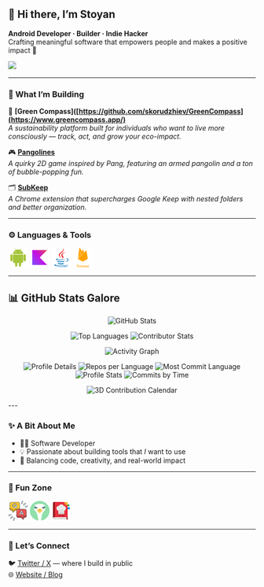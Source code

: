 ## 👋 Hi there, I’m Stoyan  

**Android Developer · Builder · Indie Hacker**  
Crafting meaningful software that empowers people and makes a positive impact 🌱  

![](https://github-profile-trophy.vercel.app/?username=skorudzhiev&theme=onestar&no-bg=true&margin-w=15)

---

### 🧭 What I’m Building  

🚀 **[Green Compass]([https://github.com/skorudzhiev/GreenCompass](https://www.greencompass.app/)**  
*A sustainability platform built for individuals who want to live more consciously — track, act, and grow your eco-impact.*

🎮 **[Pangolines](https://pangolines.vercel.app/)**  
*A quirky 2D game inspired by Pang, featuring an armed pangolin and a ton of bubble-popping fun.*

🗂️ **[SubKeep](https://chromewebstore.google.com/detail/subkeep/mhikglflelkigbdlaebmfoopkoejecic?authuser=0&hl=en)**  
*A Chrome extension that supercharges Google Keep with nested folders and better organization.*

---

### ⚙️ Languages & Tools  

<p align="left"> 
  <a href="https://developer.android.com" target="_blank"><img src="https://github.com/devicons/devicon/blob/master/icons/android/android-original.svg" alt="android" width="40" height="40"/></a>
  <a href="https://kotlinlang.org" target="_blank"><img src="https://github.com/devicons/devicon/blob/master/icons/kotlin/kotlin-original.svg" alt="kotlin" width="40" height="40"/></a>
  <a href="https://www.java.com/en/" target="_blank"><img src="https://github.com/devicons/devicon/blob/master/icons/java/java-original.svg" alt="java" width="40" height="40"/></a>
  <a href="https://firebase.google.com/" target="_blank"><img src="https://github.com/devicons/devicon/blob/master/icons/firebase/firebase-plain-wordmark.svg" alt="firebase" width="40" height="40"/></a>
</p>

---

## 📊 GitHub Stats Galore  

<p align="center">
  <img src="https://github-readme-stats.vercel.app/api?username=skorudzhiev&show_icons=true&theme=tokyonight&hide_border=true&count_private=true" alt="GitHub Stats" height="170"/>
</p>

<p align="center">
  <img src="https://github-readme-stats.vercel.app/api/top-langs/?username=skorudzhiev&layout=compact&theme=tokyonight&hide_border=true" alt="Top Languages" height="170"/>
  <img src="https://github-contributor-stats.vercel.app/api?username=skorudzhiev&limit=5&theme=tokyonight&combine_all_yearly_contributions=true" alt="Contributor Stats" height="170"/>
</p>

<p align="center">
  <img src="https://github-readme-activity-graph.vercel.app/graph?username=skorudzhiev&theme=tokyo-night&hide_border=true" alt="Activity Graph" />
</p>

<p align="center">
  <img src="https://github-profile-summary-cards.vercel.app/api/cards/profile-details?username=skorudzhiev&theme=tokyonight" alt="Profile Details" />
  <img src="https://github-profile-summary-cards.vercel.app/api/cards/repos-per-language?username=skorudzhiev&theme=tokyonight" alt="Repos per Language" />
  <img src="https://github-profile-summary-cards.vercel.app/api/cards/most-commit-language?username=skorudzhiev&theme=tokyonight" alt="Most Commit Language" />
  <img src="https://github-profile-summary-cards.vercel.app/api/cards/stats?username=skorudzhiev&theme=tokyonight" alt="Profile Stats" />
  <img src="https://github-profile-summary-cards.vercel.app/api/cards/productive-time?username=skorudzhiev&theme=tokyonight&utcOffset=3" alt="Commits by Time" />
</p>

<p align="center">
  <img src="https://ssr-contributions-svg.vercel.app/_/skorudzhiev?chart=calendar&format=svg&weeks=40&theme=purple&widget_size=small" alt="3D Contribution Calendar" />
</p>
---

### ✨ A Bit About Me  

- 🧑‍💻 Software Developer
- 💡 Passionate about building tools that *I* want to use   
- 🎯 Balancing code, creativity, and real-world impact  

---

### 🧩 Fun Zone  

<p align="left"> 
  <a href="https://play.google.com/store/apps/details?id=com.skorudzhiev.quizexplorer" target="_blank"><img src="https://github.com/skorudzhiev/skorudzhiev/blob/main/assets/QuizExplorer.png" alt="quizexplorer" width="40" height="40"/></a> 
  <a href="https://play.google.com/store/apps/details?id=com.skorudzhiev.flockattack" target="_blank"><img src="https://github.com/skorudzhiev/skorudzhiev/blob/main/assets/FlockAttack.svg" alt="flockattack" width="40" height="40"/></a> 
  <a href="https://github.com/skorudzhiev/Cookery" target="_blank"><img src="https://github.com/skorudzhiev/skorudzhiev/blob/main/assets/Cookery.svg" alt="cookery" width="40" height="40"/></a>
</p>

---

### 💬 Let’s Connect  

🐦 [Twitter / X](https://x.com/StoyanBuilds) — where I build in public  
🌐 [Website / Blog](https://skorudzhiev.github.io/)  

